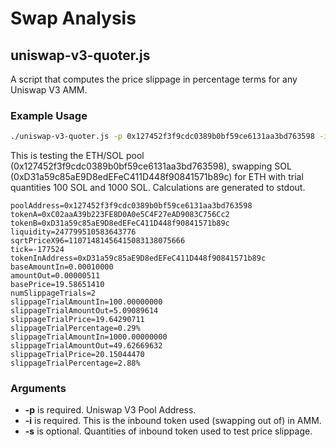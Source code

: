 # Swap Analysis

## uniswap-v3-quoter.js

A script that computes the price slippage in percentage terms for any Uniswap V3 AMM.

### Example Usage

```bash
./uniswap-v3-quoter.js -p 0x127452f3f9cdc0389b0bf59ce6131aa3bd763598 -i 0xD31a59c85aE9D8edEFeC411D448f90841571b89c -s 100,1000
```
This is testing the ETH/SOL pool (0x127452f3f9cdc0389b0bf59ce6131aa3bd763598), swapping SOL (0xD31a59c85aE9D8edEFeC411D448f90841571b89c) for ETH with trial quantities 100 SOL and 1000 SOL. Calculations are generated to stdout.

```
poolAddress=0x127452f3f9cdc0389b0bf59ce6131aa3bd763598
tokenA=0xC02aaA39b223FE8D0A0e5C4F27eAD9083C756Cc2
tokenB=0xD31a59c85aE9D8edEFeC411D448f90841571b89c
liquidity=247799510583643776
sqrtPriceX96=11071481456415083138075666
tick=-177524
tokenInAddress=0xD31a59c85aE9D8edEFeC411D448f90841571b89c
baseAmountIn=0.00010000
amountOut=0.00000511
basePrice=19.58651410
numSlippageTrials=2
slippageTrialAmountIn=100.00000000
slippageTrialAmountOut=5.09089614
slippageTrialPrice=19.64290711
slippageTrialPercentage=0.29%
slippageTrialAmountIn=1000.00000000
slippageTrialAmountOut=49.62669632
slippageTrialPrice=20.15044470
slippageTrialPercentage=2.88%
```

### Arguments

* **-p** is required. Uniswap V3 Pool Address.
* **-i** is required. This is the inbound token used (swapping out of) in AMM.
* **-s** is optional. Quantities of inbound token used to test price slippage.